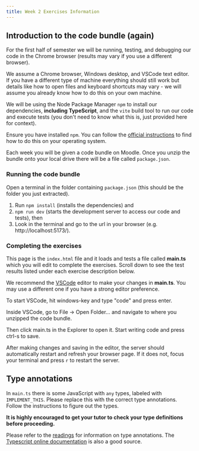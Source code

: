 ```yaml
---
title: Week 2 Exercises Information
---
```


## Introduction to the code bundle (again)

For the first half of semester we will be running, testing, and debugging our code in the Chrome browser (results may vary if you use a different browser).

We assume a Chrome browser, Windows desktop, and VSCode text editor. If you have a different type of machine everything should still work but details like how to open files and keyboard shortcuts may vary - we will assume you already know how to do this on your own machine.

We will be using the Node Package Manager `npm` to install our dependencies, **including TypeScript**, and the `vite` build tool to run our code and execute tests (you don't need to know what this is, just provided here for context).

Ensure you have installed `npm`. You can follow the [official instructions](https://docs.npmjs.com/downloading-and-installing-node-js-and-npm) to find how to do this on your operating system.

Each week you will be given a code bundle on Moodle. Once you unzip the bundle onto your local drive there will be a file called `package.json`.

### Running the code bundle

Open a terminal in the folder containing `package.json` (this should be the folder you just extracted).

1. Run `npm install` (installs the dependencies) and
2. `npm run dev` (starts the development server to access our code and tests), then
3. Look in the terminal and go to the url in your browser (e.g. http://localhost:5173/).

### Completing the exercises

This page is the `index.html` file and it loads and tests a file called **main.ts** which you will edit to complete the exercises. Scroll down to see the test results listed under each exercise description below.

We recommend the [VSCode](https://code.visualstudio.com/) editor to make your changes in **main.ts**. You may use a different one if you have a strong editor preference.

To start VSCode, hit windows-key and type "code" and press enter.

Inside VSCode, go to File -\> Open Folder... and navigate to where you unzipped the code bundle.

Then click main.ts in the Explorer to open it. Start writing code and press ctrl-s to save.

After making changes and saving in the editor, the server should automatically restart and refresh your browser page. If it does not, focus your terminal and press `r` to restart the server.

## Type annotations

In `main.ts` there is some JavaScript with `any` types, labeled with `IMPLEMENT_THIS`. Please replace this with the correct type annotations. Follow the instructions to figure out the types.

**It is highly encouraged to get your tutor to check your type definitions before proceeding.**

Please refer to the [readings](https://tgdwyer.github.io/typescript1/) for information on type annotations. The [Typescript online documentation](https://www.typescriptlang.org/docs/) is also a good source.

